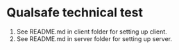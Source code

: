 Qualsafe technical test
=======================

1) See README.md in client folder for setting up client.
2) See README.md in server folder for setting up server.
